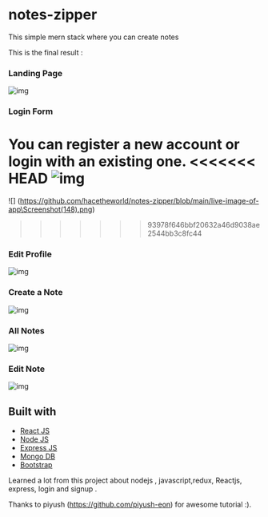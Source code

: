 # notes-zipper

This simple mern stack where you can create notes

This is the final result :

### Landing Page

<img src="./live-image-of-app\Screenshot(147).png" alt="img" />

### Login Form

You can register a new account or login with an existing one.
<<<<<<< HEAD
<img src="./live-image-of-app\Screenshot(148).png" alt="img" />
=======

![] (https://github.com/hacetheworld/notes-zipper/blob/main/live-image-of-app\Screenshot(148).png)
>>>>>>> 93978f646bbf20632a46d9038ae2544bb3c8fc44

### Edit Profile

<img src="./live-image-of-app\Screenshot(151).png" alt="img" />

### Create a Note

<img src="./live-image-of-app\Screenshot(153).png" alt="img" />

### All Notes

<img src="./live-image-of-app\Screenshot(150).png" alt="img" />

### Edit Note

<img src="./live-image-of-app\Screenshot(152).png" alt="img" />

## Built with

- [React JS](https://reactjs.org/)
- [Node JS](https://nodejs.org/)
- [Express JS](https://expressjs.com/)
- [Mongo DB](https://www.mongodb.com/)
- [Bootstrap](http://getbootstrap.com/)

Learned a lot from this project about nodejs , javascript,redux, Reactjs, express, login and signup .

Thanks to piyush (https://github.com/piyush-eon) for awesome tutorial :).
